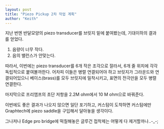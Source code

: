 ```yaml
---
layout: post
title: "Piezo Pickup 2차 작업 계획"
author: "Keith"
---
```


지난 번엔 반달모양의 piezo transducer를 브릿지 밑에 붙여봤는데, 기대이하의 결과를 얻었다.

1) 음량이 너무 작다.
2) 음의 밸런스가 안맞는다.

따라서, 이번에는 piezo transducer를 6개 작은 조각으로 잘라서, 6개 줄 위치에 각각 독립적으로 붙여볼까한다. 어차피 이들은 병렬 연결되어야 하고 브릿지가 그라운드와 연결되어있으니 베이스(brass)를 모두 브릿지에 밀착시키고, 표면의 전극만을 모두 병렬연결한다.

마지막으로 프리앰프의 초단 저항을 2.2M ohm에서 10 M ohm으로 바꿔준다.

이번에도 좋은 결과가 나오지 않으면 일단 포기하고, 커스텀이 도착하면 커스텀에만 Graphtech에 piezo saddle을 구입해서 달아놓을 생각이다.

그나저나 Edge pro bridge에 떡칠해놓은 글루건 접착제는 어떻게 다 제거할까나..-_-;


